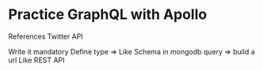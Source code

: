 # Practice GraphQL with Apollo

References Twitter API

Write it mandatory
Define type => Like Schema in mongodb
query => build a url Like REST API
